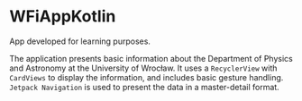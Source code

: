 # WFiAppKotlin

App developed for learning purposes.

The application presents basic information about the Department of Physics and Astronomy at the University of Wrocław. It uses a `RecyclerView` with `CardViews` to display the information, and includes basic gesture handling. `Jetpack Navigation` is used to present the data in a master-detail format.
